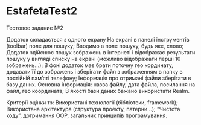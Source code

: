 # EstafetaTest2
Тестовое задание №2

Додаток складається з одного екрану
На екрані в панелі інструментів (toolbar) поле для пошуку;
Вводимо в поле пошуку, будь яке, слово;
Додаток здійснює пошук зображень в інтернеті і відображає результати пошуку у вигляді списку на екрані (можливо відображати перші 10 зображень...);
В фоні додаток має брати поточну гео кординату, додавати її до зображень і зберігати файл з зображенням в папку в постійній пам’яті телефону;
Інформація про отримані файли зберігати в базу даних. Основна інформація: назва файлу, дата файла, посилання на файл, гео координата;
В якості бази даних бажано використати Realm.

Критерії оцінки тз:
Використані технології (бібліотеки, framework);
Використана архітектура (структура проекту, патерни…);
“Чистота коду”, дотримання OOP, загальних принципів програмування.
